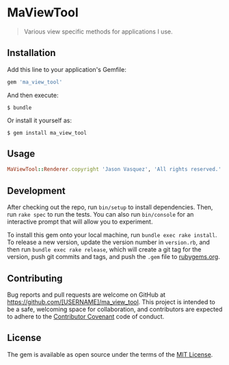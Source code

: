 # MaViewTool

> Various view specific methods for applications I use.

## Installation

Add this line to your application's Gemfile:

```ruby
gem 'ma_view_tool'
```

And then execute:

    $ bundle

Or install it yourself as:

    $ gem install ma_view_tool

## Usage

```ruby
MaViewTool::Renderer.copyright 'Jason Vasquez', 'All rights reserved.'
```

## Development

After checking out the repo, run `bin/setup` to install dependencies. Then, run `rake spec` to run the tests. You can also run `bin/console` for an interactive prompt that will allow you to experiment.

To install this gem onto your local machine, run `bundle exec rake install`. To release a new version, update the version number in `version.rb`, and then run `bundle exec rake release`, which will create a git tag for the version, push git commits and tags, and push the `.gem` file to [rubygems.org](https://rubygems.org).

## Contributing

Bug reports and pull requests are welcome on GitHub at https://github.com/[USERNAME]/ma_view_tool. This project is intended to be a safe, welcoming space for collaboration, and contributors are expected to adhere to the [Contributor Covenant](http://contributor-covenant.org) code of conduct.


## License

The gem is available as open source under the terms of the [MIT License](http://opensource.org/licenses/MIT).

